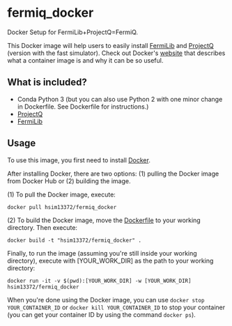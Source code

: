 # fermiq_docker
Docker Setup for FermiLib+ProjectQ=FermiQ.

This Docker image will help users to easily install [FermiLib](https://github.com/ProjectQ-Framework/FermiLib.git) and [ProjectQ](https://github.com/ProjectQ-Framework/ProjectQ) (version with the fast simulator). Check out Docker's [website](https://www.docker.com/what-container) that describes what a container image is and why it can be so useful. 

## What is included?
- Conda Python 3 (but you can also use Python 2 with one minor change in Dockerfile. See Dockerfile for instructions.)
- [ProjectQ](https://github.com/ProjectQ-Framework/ProjectQ) 
- [FermiLib](https://github.com/ProjectQ-Framework/FermiLib.git)

## Usage

To use this image, you first need to install [Docker](https://www.docker.com/).

After installing Docker, there are two options: (1) pulling the Docker image from Docker Hub or (2) building the image.

(1) To pull the Docker image, execute:

```
docker pull hsim13372/fermiq_docker
```
 
(2) To build the Docker image, move the [Dockerfile](https://github.com/hsim13372/fermiq_docker/blob/master/Dockerfile) to your working directory. Then execute:

```
docker build -t "hsim13372/fermiq_docker" .
```

Finally, to run the image (assuming you're still inside your working directory), execute with [YOUR_WORK_DIR] as the path to your working directory:

```
docker run -it -v $(pwd):[YOUR_WORK_DIR] -w [YOUR_WORK_DIR] hsim13372/fermiq_docker
```

When you're done using the Docker image, you can use `docker stop YOUR_CONTAINER_ID` or `docker kill YOUR_CONTAINER_ID` to stop your container (you can get your container ID by using the command `docker ps`).
